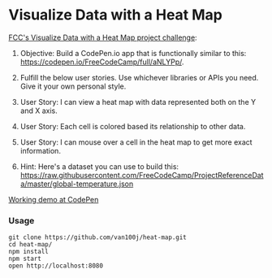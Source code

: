 Visualize Data with a Heat Map 
=====================

[FCC's Visualize Data with a Heat Map project challenge](https://www.freecodecamp.com/challenges/visualize-data-with-a-heat-map):

1. Objective: Build a CodePen.io app that is functionally similar to this: https://codepen.io/FreeCodeCamp/full/aNLYPp/.

2. Fulfill the below user stories. Use whichever libraries or APIs you need. Give it your own personal style.

3. User Story: I can view a heat map with data represented both on the Y and X axis.

4. User Story: Each cell is colored based its relationship to other data.

5. User Story: I can mouse over a cell in the heat map to get more exact information.

6. Hint: Here's a dataset you can use to build this: https://raw.githubusercontent.com/FreeCodeCamp/ProjectReferenceData/master/global-temperature.json

[Working demo at CodePen](http://codepen.io/van100j/full/OWVzjr/)

### Usage

```
git clone https://github.com/van100j/heat-map.git
cd heat-map/
npm install
npm start
open http://localhost:8080
```
